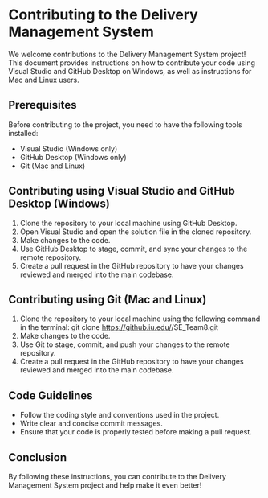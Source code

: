 # Contributing to the Delivery Management System

We welcome contributions to the Delivery Management System project! This document provides instructions on how to contribute your code using Visual Studio and GitHub Desktop on Windows, as well as instructions for Mac and Linux users.

## Prerequisites

Before contributing to the project, you need to have the following tools installed:

- Visual Studio (Windows only)
- GitHub Desktop (Windows only)
- Git (Mac and Linux)

## Contributing using Visual Studio and GitHub Desktop (Windows)

1. Clone the repository to your local machine using GitHub Desktop.
2. Open Visual Studio and open the solution file in the cloned repository.
3. Make changes to the code.
4. Use GitHub Desktop to stage, commit, and sync your changes to the remote repository.
5. Create a pull request in the GitHub repository to have your changes reviewed and merged into the main codebase.

## Contributing using Git (Mac and Linux)

1. Clone the repository to your local machine using the following command in the terminal: git clone https://github.iu.edu/<username>/SE_Team8.git
2. Make changes to the code.
3. Use Git to stage, commit, and push your changes to the remote repository.
4. Create a pull request in the GitHub repository to have your changes reviewed and merged into the main codebase.

## Code Guidelines

- Follow the coding style and conventions used in the project.
- Write clear and concise commit messages.
- Ensure that your code is properly tested before making a pull request.

## Conclusion

By following these instructions, you can contribute to the Delivery Management System project and help make it even better!

